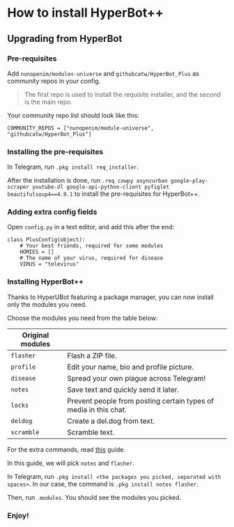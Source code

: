 # How to install HyperBot++
## Upgrading from HyperBot
### Pre-requisites
Add `nunopenim/modules-universe` and `githubcatw/HyperBot_Plus` as community repos in your config.

> The first repo is used to install the requisite installer, and the second is the main repo.

Your community repo list should look like this:

`COMMUNITY_REPOS = ["nunopenim/module-universe", "githubcatw/HyperBot_Plus"]`
### Installing the pre-requisites
In Telegram, run `.pkg install req_installer`.

After the installation is done, run `.req cowpy asyncurban google-play-scraper youtube-dl google-api-python-client pyfiglet beautifulsoup4==4.9.1` to install the pre-requisites for HyperBot++.

### Adding extra config fields
Open `config.py` in a text editor, and add this after the end:
```
class PlusConfig(object):
    # Your best friends, required for some modules
    HOMIES = []
    # The name of your virus, required for disease
    VIRUS = "televirus"
```

### Installing HyperBot++
Thanks to HyperUBot featuring a package manager, you can now install only the modules you need.

Choose the modules you need from the table below:

|**Original modules**||
|-----|-----|
|`flasher`|Flash a ZIP file.|
|`profile`|Edit your name, bio and profile picture.|
|`disease`|Spread your own plague across Telegram!|
|`notes`|Save text and quickly send it later.|
|`locks`|Prevent people from posting certain types of media in this chat.|
|`deldog`|Create a del.dog from text.|
|`scramble`|Scramble text.|

For the extra commands, read [this](https://github.com/githubcatw/HyperBot_Plus/blob/master/guides/Installing_Old_Extra_Commands.md) guide.

In this guide, we will pick `notes` and `flasher`.

In Telegram, run `.pkg install <the packages you picked, separated with spaces>`. In our case, the command is `.pkg install notes flasher`.

Then, run `.modules`. You should see the modules you picked.

### Enjoy!

